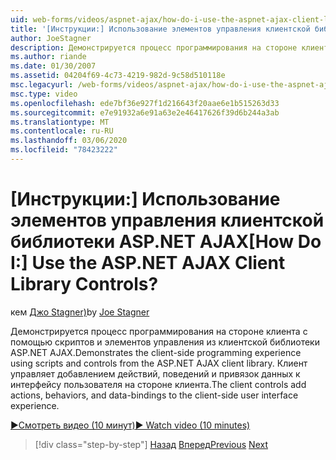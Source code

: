```yaml
---
uid: web-forms/videos/aspnet-ajax/how-do-i-use-the-aspnet-ajax-client-library-controls
title: '[Инструкции:] Использование элементов управления клиентской библиотеки ASP.NET AJAX | Документы Майкрософт'
author: JoeStagner
description: Демонстрируется процесс программирования на стороне клиента с помощью скриптов и элементов управления из клиентской библиотеки ASP.NET AJAX. Клиент управляет добавлением действий, бехавио...
ms.author: riande
ms.date: 01/30/2007
ms.assetid: 04204f69-4c73-4219-982d-9c58d510118e
msc.legacyurl: /web-forms/videos/aspnet-ajax/how-do-i-use-the-aspnet-ajax-client-library-controls
msc.type: video
ms.openlocfilehash: ede7bf36e927f1d216643f20aae6e1b515263d33
ms.sourcegitcommit: e7e91932a6e91a63e2e46417626f39d6b244a3ab
ms.translationtype: MT
ms.contentlocale: ru-RU
ms.lasthandoff: 03/06/2020
ms.locfileid: "78423222"
---
```

# <a name="how-do-i-use-the-aspnet-ajax-client-library-controls"></a><span data-ttu-id="5e897-105">[Инструкции:] Использование элементов управления клиентской библиотеки ASP.NET AJAX</span><span class="sxs-lookup"><span data-stu-id="5e897-105">[How Do I:] Use the ASP.NET AJAX Client Library Controls?</span></span>

<span data-ttu-id="5e897-106">кем [Джо Stagner)](https://github.com/JoeStagner)</span><span class="sxs-lookup"><span data-stu-id="5e897-106">by [Joe Stagner](https://github.com/JoeStagner)</span></span>

<span data-ttu-id="5e897-107">Демонстрируется процесс программирования на стороне клиента с помощью скриптов и элементов управления из клиентской библиотеки ASP.NET AJAX.</span><span class="sxs-lookup"><span data-stu-id="5e897-107">Demonstrates the client-side programming experience using scripts and controls from the ASP.NET AJAX client library.</span></span> <span data-ttu-id="5e897-108">Клиент управляет добавлением действий, поведений и привязок данных к интерфейсу пользователя на стороне клиента.</span><span class="sxs-lookup"><span data-stu-id="5e897-108">The client controls add actions, behaviors, and data-bindings to the client-side user interface experience.</span></span>

[<span data-ttu-id="5e897-109">&#9654;Смотреть видео (10 минут)</span><span class="sxs-lookup"><span data-stu-id="5e897-109">&#9654; Watch video (10 minutes)</span></span>](https://channel9.msdn.com/Blogs/ASP-NET-Site-Videos/how-do-i-use-the-aspnet-ajax-client-library-controls)

> [!div class="step-by-step"]
> <span data-ttu-id="5e897-110">[Назад](how-do-i-aspnet-ajax-enable-an-existing-web-service.md)
> [Вперед](how-do-i-use-an-aspnet-ajax-scriptmanagerproxy.md)</span><span class="sxs-lookup"><span data-stu-id="5e897-110">[Previous](how-do-i-aspnet-ajax-enable-an-existing-web-service.md)
[Next](how-do-i-use-an-aspnet-ajax-scriptmanagerproxy.md)</span></span>
